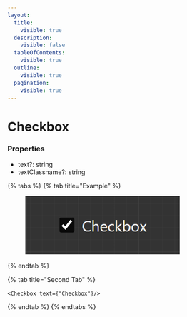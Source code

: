 ```yaml
---
layout:
  title:
    visible: true
  description:
    visible: false
  tableOfContents:
    visible: true
  outline:
    visible: true
  pagination:
    visible: true
---
```


# Checkbox

### Properties

* text?: string
* textClassname?: string



{% tabs %}
{% tab title="Example" %}
<figure><img src="../.gitbook/assets/image (2) (1) (1).png" alt=""><figcaption></figcaption></figure>
{% endtab %}

{% tab title="Second Tab" %}
```tsx
<Checkbox text={"Checkbox"}/>
```
{% endtab %}
{% endtabs %}
